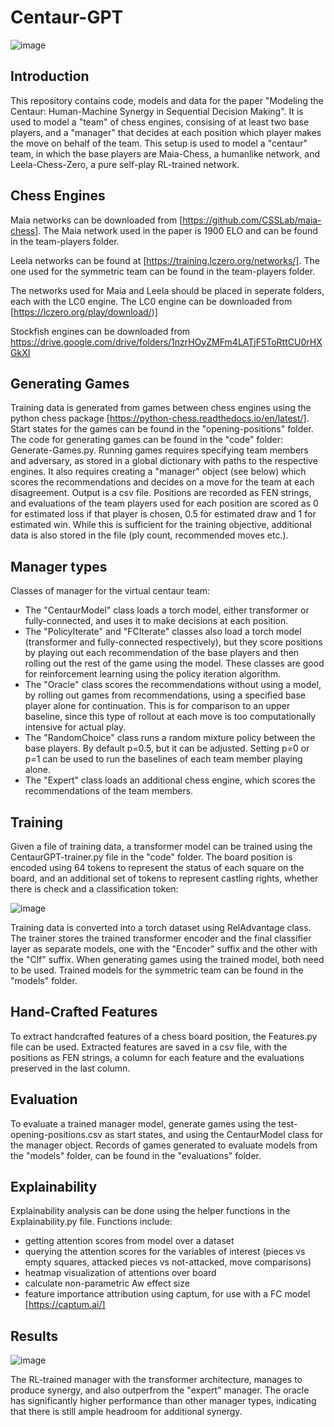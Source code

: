 # Centaur-GPT
![image](https://github.com/user-attachments/assets/f7db2678-414d-463a-9760-24303411c4ad)

## Introduction
This repository contains code, models and data for the paper "Modeling the Centaur: Human-Machine Synergy in Sequential Decision Making".
It is used to model a "team" of chess engines, consising of at least two base players, and a "manager" that decides at each position which player makes the move on behalf of the team. 
This setup is used to model a "centaur" team, in which the base players are Maia-Chess, a humanlike network, and Leela-Chess-Zero, a pure self-play RL-trained network.

## Chess Engines
Maia networks can be downloaded from [https://github.com/CSSLab/maia-chess].
The Maia network used in the paper is 1900 ELO and can be found in the team-players folder. 

Leela networks can be found at [https://training.lczero.org/networks/].
The one used for the symmetric team can be found in the team-players folder.

The networks used for Maia and Leela should be placed in seperate folders, each with the LC0 engine.
The LC0 engine can be downloaded from [https://lczero.org/play/download/)]

Stockfish engines can be downloaded from https://drive.google.com/drive/folders/1nzrHOyZMFm4LATjF5ToRttCU0rHXGkXI


## Generating Games
Training data is generated from games between chess engines using the python chess package [https://python-chess.readthedocs.io/en/latest/]. 
Start states for the games can be found in the "opening-positions" folder.
The code for generating games can be found in the "code" folder: Generate-Games.py.
Running games requires specifying team members and adversary, as stored in a global dictionary with paths to the respective engines.
It also requires creating a "manager" object (see below) which scores the recommendations and decides on a move for the team at each disagreement.
Output is a csv file. Positions are recorded as FEN strings, and evaluations of the team players used for each position are scored as 0 for estimated loss if that player is chosen, 0.5 for estimated draw and 1 for estimated win. While this is sufficient for the training objective, additional data is also stored in the file (ply count, recommended moves etc.). 


## Manager types
Classes of manager for the virtual centaur team:
- The "CentaurModel" class loads a torch model, either transformer or fully-connected, and uses it to make decisions at each position.
- The "PolicyIterate" and "FCIterate" classes also load a torch model (transformer and fully-connected respectively), but they score positions by playing out each recommendation of the base players and then rolling out the rest of the game using the model. These classes are good for reinforcement learning using the policy iteration algorithm.
- The "Oracle" class scores the recommendations without using a model, by rolling out games from recommendations, using a specified base player alone for continuation.
  This is for comparison to an upper baseline, since this type of rollout at each move is too computationally intensive for actual play.
- The "RandomChoice" class runs a random mixture policy between the base players. By default p=0.5, but it can be adjusted. Setting p=0 or p=1 can be used to run the baselines of each team member playing alone.
- The "Expert" class loads an additional chess engine, which scores the recommendations of the team members.


## Training
Given a file of training data, a transformer model can be trained using the CentaurGPT-trainer.py file in the "code" folder.
The board position is encoded using 64 tokens to represent the status of each square on the board, and an additional set of tokens to represent castling rights, whether there is check and a classification token:

![image](https://github.com/user-attachments/assets/e0064286-9f08-4106-a462-96b5e0cf72dc)

Training data is converted into a torch dataset using RelAdvantage class.
The trainer stores the trained transformer encoder and the final classifier layer as separate models, one with the "Encoder" suffix and the other with the "Clf" suffix.
When generating games using the trained model, both need to be used.
Trained models for the symmetric team can be found in the "models" folder.


## Hand-Crafted Features
To extract handcrafted features of a chess board position, the Features.py file can be used.
Extracted features are saved in a csv file, with the positions as FEN strings, a column for each feature and the evaluations preserved in the last column.


## Evaluation
To evaluate a trained manager model, generate games using the test-opening-positions.csv as start states, and using the CentaurModel class for the manager object.
Records of games generated to evaluate models from the "models" folder, can be found in the "evaluations" folder.


## Explainability
Explainability analysis can be done using the helper functions in the Explainability.py file.
Functions include:
- getting attention scores from model over a dataset
- querying the attention scores for the variables of interest (pieces vs empty squares, attacked pieces vs not-attacked, move comparisons)
- heatmap visualization of attentions over board
- calculate non-parametric Aw effect size
- feature importance attribution using captum, for use with a FC model [https://captum.ai/]

## Results

![image](https://github.com/user-attachments/assets/545f41b5-7c1e-4d03-a4b9-ead86f3daef9)

The RL-trained manager with the transformer architecture, manages to produce synergy, and also outperfrom the "expert" manager. 
The oracle has significantly higher performance than other manager types, indicating that there is still ample headroom for additional synergy.
##
